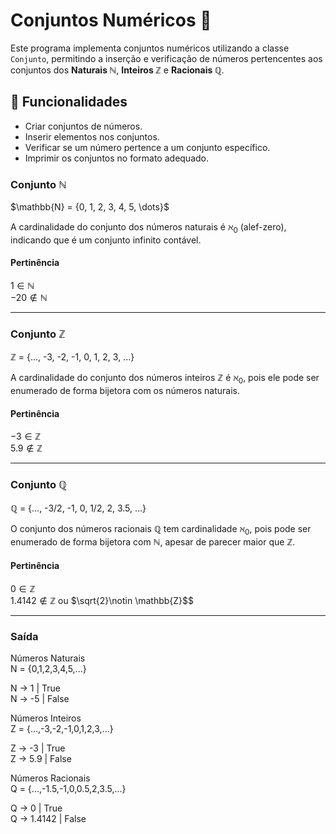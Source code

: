 # Conjuntos Numéricos 📏

Este programa implementa conjuntos numéricos utilizando a classe `Conjunto`, permitindo a inserção e verificação de números pertencentes aos conjuntos dos **Naturais $\mathbb{N}$**, **Inteiros $\mathbb{Z}$** e **Racionais $\mathbb{Q}$**.

## 📌 Funcionalidades
- Criar conjuntos de números.
- Inserir elementos nos conjuntos.
- Verificar se um número pertence a um conjunto específico.
- Imprimir os conjuntos no formato adequado.

### Conjunto $\mathbb{N}$
$\mathbb{N} = {0, 1, 2, 3, 4, 5, \dots\}$

A cardinalidade do conjunto dos números naturais é $\aleph_0$ (alef-zero), indicando que é um conjunto infinito contável.

#### Pertinência
$1 \in \mathbb{N}$  
$-20 \notin \mathbb{N}$

---

### Conjunto $\mathbb{Z}$
$\mathbb{Z}$ = {..., -3, -2, -1, 0, 1, 2, 3, ...}

A cardinalidade do conjunto dos números inteiros $\mathbb{Z}$ é $\aleph_0$, pois ele pode ser enumerado de forma bijetora com os números naturais.

#### Pertinência
$-3 \in \mathbb{Z}$  
$5.9 \notin \mathbb{Z}$

---

### Conjunto $\mathbb{Q}$
$\mathbb{Q}$ = {..., -3/2, -1, 0, 1/2, 2, 3.5, ...}

O conjunto dos números racionais $\mathbb{Q}$ tem cardinalidade $\aleph_0$, pois pode ser enumerado de forma bijetora com $\mathbb{N}$, apesar de parecer maior que $\mathbb{Z}.$

#### Pertinência
$0 \in \mathbb{Z}$  
$1.4142 \notin \mathbb{Z}$ ou $\sqrt{2}\notin \mathbb{Z}$$

---

### Saída
Números Naturais  
N = {0,1,2,3,4,5,...}  

N -> 1 | True  
N -> -5 | False  

Números Inteiros  
Z = {...,-3,-2,-1,0,1,2,3,...}  

Z -> -3 | True  
Z -> 5.9 | False  

Números Racionais  
Q = {...,-1.5,-1,0,0.5,2,3.5,...}  

Q -> 0 | True  
Q -> 1.4142 | False  
